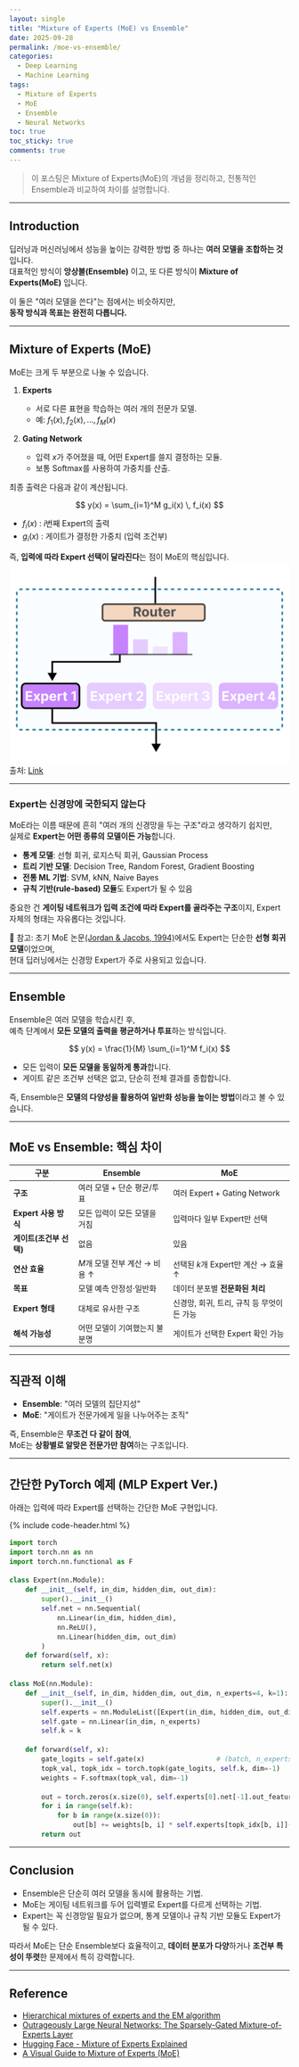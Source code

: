 ```yaml
---
layout: single
title: "Mixture of Experts (MoE) vs Ensemble"
date: 2025-09-28
permalink: /moe-vs-ensemble/
categories:
  - Deep Learning
  - Machine Learning
tags:
  - Mixture of Experts
  - MoE
  - Ensemble
  - Neural Networks
toc: true
toc_sticky: true
comments: true
---
```


> 이 포스팅은 Mixture of Experts(MoE)의 개념을 정리하고, 전통적인 Ensemble과 비교하여 차이를 설명합니다.

---

## Introduction

딥러닝과 머신러닝에서 성능을 높이는 강력한 방법 중 하나는 **여러 모델을 조합하는 것**입니다.  
대표적인 방식이 **앙상블(Ensemble)** 이고, 또 다른 방식이 **Mixture of Experts(MoE)** 입니다.  

이 둘은 "여러 모델을 쓴다"는 점에서는 비슷하지만,  
**동작 방식과 목표는 완전히 다릅니다.**

---

## Mixture of Experts (MoE)

MoE는 크게 두 부분으로 나눌 수 있습니다.

1. **Experts**  
   - 서로 다른 표현을 학습하는 여러 개의 전문가 모델.  
   - 예: $f_1(x), f_2(x), \dots, f_M(x)$  

2. **Gating Network**  
   - 입력 $x$가 주어졌을 때, 어떤 Expert를 쓸지 결정하는 모듈.  
   - 보통 Softmax를 사용하여 가중치를 산출.  

최종 출력은 다음과 같이 계산됩니다.

$$
y(x) = \sum_{i=1}^M g_i(x) \, f_i(x)
$$

- $f_i(x)$ : $i$번째 Expert의 출력  
- $g_i(x)$ : 게이트가 결정한 가중치 (입력 조건부)  

즉, **입력에 따라 Expert 선택이 달라진다**는 점이 MoE의 핵심입니다.
![Visualization of MOE Architecture](/assets/img/moe/moe.png)
출처: [Link](https://newsletter.maartengrootendorst.com/p/a-visual-guide-to-mixture-of-experts)

---

### Expert는 신경망에 국한되지 않는다

MoE라는 이름 때문에 흔히 "여러 개의 신경망을 두는 구조"라고 생각하기 쉽지만,  
실제로 **Expert는 어떤 종류의 모델이든 가능**합니다.  

- **통계 모델**: 선형 회귀, 로지스틱 회귀, Gaussian Process  
- **트리 기반 모델**: Decision Tree, Random Forest, Gradient Boosting  
- **전통 ML 기법**: SVM, kNN, Naive Bayes  
- **규칙 기반(rule-based) 모듈**도 Expert가 될 수 있음  

중요한 건 **게이팅 네트워크가 입력 조건에 따라 Expert를 골라주는 구조**이지, Expert 자체의 형태는 자유롭다는 것입니다.  

📌 참고: 초기 MoE 논문[(Jordan & Jacobs, 1994)](https://ieeexplore.ieee.org/document/381768)에서도 Expert는 단순한 **선형 회귀 모델**이었으며,  
현대 딥러닝에서는 신경망 Expert가 주로 사용되고 있습니다. 

---

## Ensemble

Ensemble은 여러 모델을 학습시킨 후,  
예측 단계에서 **모든 모델의 출력을 평균하거나 투표**하는 방식입니다.

$$
y(x) = \frac{1}{M} \sum_{i=1}^M f_i(x)
$$

- 모든 입력이 **모든 모델을 동일하게 통과**합니다.  
- 게이트 같은 조건부 선택은 없고, 단순히 전체 결과를 종합합니다.  

즉, Ensemble은 **모델의 다양성을 활용하여 일반화 성능을 높이는 방법**이라고 볼 수 있습니다.

---

## MoE vs Ensemble: 핵심 차이

| 구분 | Ensemble | MoE |
|------|----------|-----|
| **구조** | 여러 모델 + 단순 평균/투표 | 여러 Expert + Gating Network |
| **Expert 사용 방식** | 모든 입력이 모든 모델을 거침 | 입력마다 일부 Expert만 선택 |
| **게이트(조건부 선택)** | 없음 | 있음 |
| **연산 효율** | $M$개 모델 전부 계산 → 비용 ↑ | 선택된 $k$개 Expert만 계산 → 효율 ↑ |
| **목표** | 모델 예측 안정성·일반화 | 데이터 분포별 **전문화된 처리** |
| **Expert 형태** | 대체로 유사한 구조 | 신경망, 회귀, 트리, 규칙 등 무엇이든 가능 |
| **해석 가능성** | 어떤 모델이 기여했는지 불분명 | 게이트가 선택한 Expert 확인 가능 |

---

## 직관적 이해

- **Ensemble**: "여러 모델의 집단지성"  
- **MoE**: "게이트가 전문가에게 일을 나누어주는 조직"  

즉, Ensemble은 **무조건 다 같이 참여**,  
MoE는 **상황별로 알맞은 전문가만 참여**하는 구조입니다.

---

## 간단한 PyTorch 예제 (MLP Expert Ver.)

아래는 입력에 따라 Expert를 선택하는 간단한 MoE 구현입니다.

{% include code-header.html %}
```python
import torch
import torch.nn as nn
import torch.nn.functional as F

class Expert(nn.Module):
    def __init__(self, in_dim, hidden_dim, out_dim):
        super().__init__()
        self.net = nn.Sequential(
            nn.Linear(in_dim, hidden_dim),
            nn.ReLU(),
            nn.Linear(hidden_dim, out_dim)
        )
    def forward(self, x):
        return self.net(x)

class MoE(nn.Module):
    def __init__(self, in_dim, hidden_dim, out_dim, n_experts=4, k=1):
        super().__init__()
        self.experts = nn.ModuleList([Expert(in_dim, hidden_dim, out_dim) for _ in range(n_experts)])
        self.gate = nn.Linear(in_dim, n_experts)
        self.k = k

    def forward(self, x):
        gate_logits = self.gate(x)                  # (batch, n_experts)
        topk_val, topk_idx = torch.topk(gate_logits, self.k, dim=-1)
        weights = F.softmax(topk_val, dim=-1)

        out = torch.zeros(x.size(0), self.experts[0].net[-1].out_features)
        for i in range(self.k):
            for b in range(x.size(0)):
                out[b] += weights[b, i] * self.experts[topk_idx[b, i]](x[b].unsqueeze(0))
        return out
```
---

## Conclusion
  - Ensemble은 단순히 여러 모델을 동시에 활용하는 기법.
  - MoE는 게이팅 네트워크를 두어 입력별로 Expert를 다르게 선택하는 기법.
  - Expert는 꼭 신경망일 필요가 없으며, 통계 모델이나 규칙 기반 모듈도 Expert가 될 수 있다.

따라서 MoE는 단순 Ensemble보다 효율적이고,
**데이터 분포가 다양**하거나 **조건부 특성이 뚜렷**한 문제에서 특히 강력합니다.

---


## Reference
 - [Hierarchical mixtures of experts and the EM algorithm](https://ieeexplore.ieee.org/document/381768)
 - [Outrageously Large Neural Networks: The Sparsely-Gated Mixture-of-Experts Layer](https://arxiv.org/abs/1701.06538)
 - [Hugging Face - Mixture of Experts Explained](https://huggingface.co/blog/moe)
 - [A Visual Guide to Mixture of Experts (MoE)
](https://newsletter.maartengrootendorst.com/p/a-visual-guide-to-mixture-of-experts)